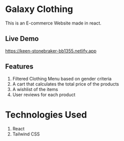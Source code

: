 # Galaxy Clothing

This is an E-commerce Website made in react.

## Live Demo

https://keen-stonebraker-bb1355.netlify.app

## Features

1. Filtered Clothing Menu based on gender criteria
2. A cart that calculates the total price of the products
3. A wishlist of the items
4. User reviews for each product

# Technologies Used

1. React
2. Tailwind CSS
